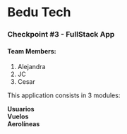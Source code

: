 # Bedu Tech


### Checkpoint #3 - FullStack App



#### Team Members:
1. Alejandra   
2. JC  
3. Cesar


This application consists in 3 modules: 

**Usuarios**  
**Vuelos**  
**Aerolíneas**  
